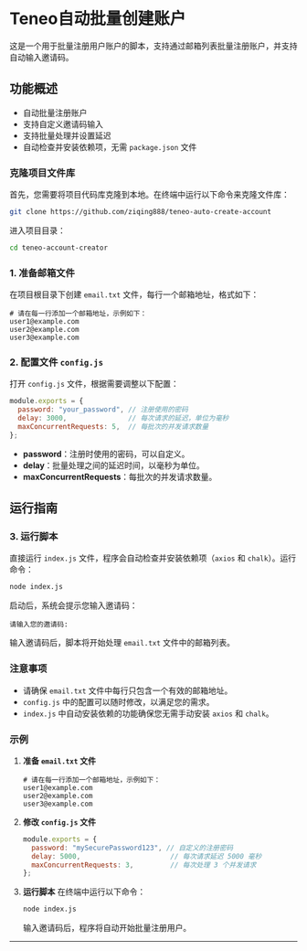 # Teneo自动批量创建账户

这是一个用于批量注册用户账户的脚本，支持通过邮箱列表批量注册账户，并支持自动输入邀请码。

## 功能概述

- 自动批量注册账户
- 支持自定义邀请码输入
- 支持批量处理并设置延迟
- 自动检查并安装依赖项，无需 `package.json` 文件



### 克隆项目文件库

首先，您需要将项目代码库克隆到本地。在终端中运行以下命令来克隆文件库：

```bash
git clone https://github.com/ziqing888/teneo-auto-create-account
  ```
进入项目目录：

```bash
cd teneo-account-creator
```

### 1. 准备邮箱文件

在项目根目录下创建 `email.txt` 文件，每行一个邮箱地址，格式如下：

```plaintext
# 请在每一行添加一个邮箱地址，示例如下：
user1@example.com
user2@example.com
user3@example.com
```

### 2. 配置文件 `config.js`

打开 `config.js` 文件，根据需要调整以下配置：

```javascript
module.exports = {
  password: "your_password", // 注册使用的密码
  delay: 3000,               // 每次请求的延迟，单位为毫秒
  maxConcurrentRequests: 5,  // 每批次的并发请求数量
};
```

- **password**：注册时使用的密码，可以自定义。
- **delay**：批量处理之间的延迟时间，以毫秒为单位。
- **maxConcurrentRequests**：每批次的并发请求数量。

## 运行指南

### 3. 运行脚本

直接运行 `index.js` 文件，程序会自动检查并安装依赖项（`axios` 和 `chalk`）。运行命令：

```bash
node index.js
```

启动后，系统会提示您输入邀请码：

```
请输入您的邀请码:
```

输入邀请码后，脚本将开始处理 `email.txt` 文件中的邮箱列表。

### 注意事项

- 请确保 `email.txt` 文件中每行只包含一个有效的邮箱地址。
- `config.js` 中的配置可以随时修改，以满足您的需求。
- `index.js` 中自动安装依赖的功能确保您无需手动安装 `axios` 和 `chalk`。

### 示例

1. **准备 `email.txt` 文件**
   ```plaintext
   # 请在每一行添加一个邮箱地址，示例如下：
   user1@example.com
   user2@example.com
   user3@example.com
   ```

2. **修改 `config.js` 文件**
   ```javascript
   module.exports = {
     password: "mySecurePassword123", // 自定义的注册密码
     delay: 5000,                      // 每次请求延迟 5000 毫秒
     maxConcurrentRequests: 3,         // 每次处理 3 个并发请求
   };
   ```

3. **运行脚本**
   在终端中运行以下命令：
   ```bash
   node index.js
   ```
   输入邀请码后，程序将自动开始批量注册用户。

---



